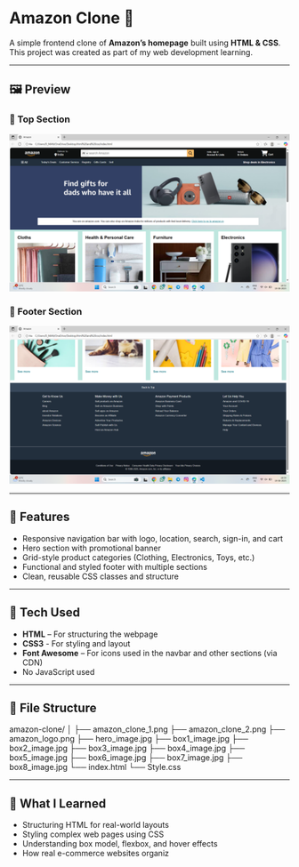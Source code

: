 
# Amazon Clone 🛒

A simple frontend clone of **Amazon’s homepage** built using **HTML & CSS**.  
This project was created as part of my web development learning.


---

## 🖼️ Preview

### 📌 Top Section
![Top Screenshot](./amazon_clone_1.png)

### 📌 Footer Section
![Footer Screenshot](./amazon_clone_2.png)

---

## 🚀 Features

- Responsive navigation bar with logo, location, search, sign-in, and cart
- Hero section with promotional banner
- Grid-style product categories (Clothing, Electronics, Toys, etc.)
- Functional and styled footer with multiple sections
- Clean, reusable CSS classes and structure

---

## 📁 Tech Used

- **HTML** – For structuring the webpage
- **CSS3** - For styling and layout
- **Font Awesome** – For icons used in the navbar and other sections (via CDN)
- No JavaScript used

---

## 📂 File Structure

amazon-clone/
│
├── amazon_clone_1.png
├── amazon_clone_2.png
├── amazon_logo.png
├── hero_image.jpg
├── box1_image.jpg
├── box2_image.jpg
├── box3_image.jpg
├── box4_image.jpg
├── box5_image.jpg
├── box6_image.jpg
├── box7_image.jpg
├── box8_image.jpg
└── index.html
└── Style.css


---



## 🧠 What I Learned

- Structuring HTML for real-world layouts
- Styling complex web pages using CSS
- Understanding box model, flexbox, and hover effects
- How real e-commerce websites organiz
